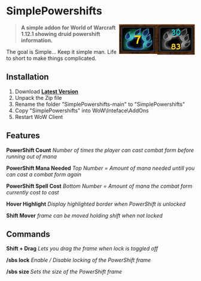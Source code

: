 # SimplePowershifts

<img src="Media/DisplayOOM.jpg" float="right" align="right">
<img src="Media/Display.jpg" float="right" align="right">

> **A simple addon for World of Warcraft 1.12.1 showing druid powershift information.**

The goal is Simple... Keep it simple man. Life to short to make things complicated.

## Installation
1. Download **[Latest Version](https://github.com/Beardedrasta/SimplePowershifts/archive/refs/heads/master.zip)**
2. Unpack the Zip file
3. Rename the folder "SimplePowershifts-main" to "SimplePowershifts"
4. Copy "SimplePowershifts" into WoW\Inteface\AddOns
5. Restart WoW Client

## Features

**PowerShift Count**
*Number of times the player can cast combat form before running out of mana*

**PowerShift Mana Needed**
*Top Number = Amount of mana needed untill you can cast a combat form again*

**PowerShift Spell Cost**
*Bottom Number = Amount of mana the combat form currently cost to cast*

**Hover Highlight**
*Display highlighted border when PowerShift is unlocked*

**Shift Mover**
*frame can be moved holding shift when not locked*

## Commands

**Shift + Drag**
*Lets you drag the frame when lock is toggled off*

**/sbs lock**
*Enable / Disable locking of the PowerShift frame*

**/sbs size <value>**
*Sets the size of the PowerShift frame*
